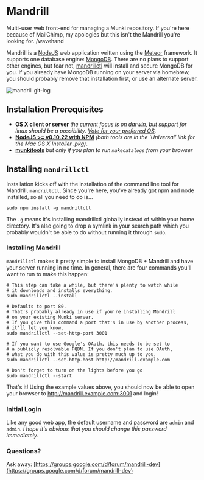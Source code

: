 Mandrill
========

Multi-user web front-end for managing a Munki repository. If you're here because of MailChimp, my apologies but this isn't the Mandrill you're looking for. /wavehand


Mandrill is a [NodeJS](http://nodejs.org/) web application written using the [Meteor](https://www.meteor.com/) framework. It supports one database engine: [MongoDB](http://www.mongodb.com/). There are no plans to support other engines, but fear not, [mandrillctl](https://github.com/wollardj/mandrillctl) will install and secure MongoDB for you. If you already have MongoDB running on your server via homebrew, you should probably remove that installation first, or use an alternate server.

![mandrill git-log](https://f.cloud.github.com/assets/2027935/2168353/05ff8e08-953a-11e3-9db0-c2b913db89e7.png)

## Installation Prerequisites

 * **OS X client or server** _the current focus is on darwin, but support for linux should be a possibility. [Vote for your preferred OS](https://github.com/wollardj/Mandrill/issues/2)._
 * **[NodeJS >= v0.10.22 with NPM](http://nodejs.org/download/)** _(both tools are in the 'Universal' link for the Mac OS X Installer .pkg)_.
 * **[munkitools](http://munkibuilds.org/)** _but only if you plan to run `makecatalogs` from your browser_

## Installing `mandrillctl`
Installation kicks off with the installation of the command line tool for Mandrill, `mandrillctl`. Since you're here, you've already got npm and node installed, so all you need to do is...


	sudo npm install -g mandrillctl


The `-g` means it's installing mandrillctl globally instead of within your home directory. It's also going to drop a symlink in your search path which you probably wouldn't be able to do without running it through `sudo`.

### Installing Mandrill
`mandrillctl` makes it pretty simple to install MongoDB + Mandrill and have your server running in no time. In general, there are four commands you'll want to run to make this happen:



	# This step can take a while, but there's plenty to watch while
	# it downloads and installs everything.
	sudo mandrillctl --install
	
	# Defaults to port 80.
	# That's probably already in use if you're installing Mandrill
	# on your existing Munki server.
	# If you give this command a port that's in use by another process,
	# it'll let you know.
	sudo mandrillctl --set-http-port 3001
	
	# If you want to use Google's OAuth, this needs to be set to
	# a publicly resolvable FQDN. If you don't plan to use OAuth,
	# what you do with this value is pretty much up to you.
	sudo mandrillctl --set-http-host http://mandrill.example.com

	# Don't forget to turn on the lights before you go
	sudo mandrillctl --start

That's it! Using the example values above, you should now be able to open your browser to http://mandrill.example.com:3001 and login!

### Initial Login
Like any good web app, the default username and password are `admin` and `admin`. _I hope it's obvious that you should change this password immediately._


### Questions?
Ask away: [https://groups.google.com/d/forum/mandrill-dev](https://groups.google.com/d/forum/mandrill-dev)
